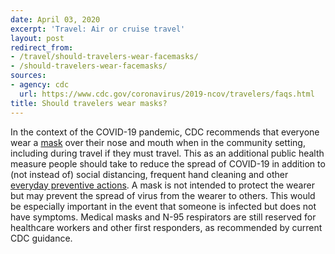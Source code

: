 ```yaml
---
date: April 03, 2020
excerpt: 'Travel: Air or cruise travel'
layout: post
redirect_from:
- /travel/should-travelers-wear-facemasks/
- /should-travelers-wear-facemasks/
sources:
- agency: cdc
  url: https://www.cdc.gov/coronavirus/2019-ncov/travelers/faqs.html
title: Should travelers wear masks?
---
```


In the context of the COVID-19 pandemic, CDC recommends that everyone wear a [mask](https://www.cdc.gov/coronavirus/2019-ncov/prevent-getting-sick/cloth-face-cover.html) over their nose and mouth when in the community setting, including during travel if they must travel. This as an additional public health measure people should take to reduce the spread of COVID-19 in addition to (not instead of) social distancing, frequent hand cleaning and other [everyday preventive actions](https://www.cdc.gov/coronavirus/2019-ncov/prevent-getting-sick/prevention.html). A mask is not intended to protect the wearer but may prevent the spread of virus from the wearer to others. This would be especially important in the event that someone is infected but does not have symptoms. Medical masks and N-95 respirators are still reserved for healthcare workers and other first responders, as recommended by current CDC guidance.
